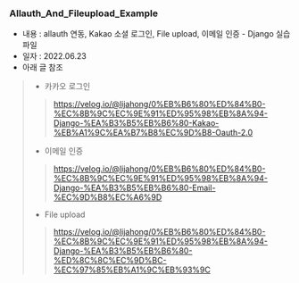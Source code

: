 ### Allauth_And_Fileupload_Example
- 내용 : allauth 연동, Kakao 소셜 로그인, File upload, 이메일 인증 - Django 실습 파일
- 일자 : 2022.06.23
- 아래 글 참조
> - 카카오 로그인 
> > https://velog.io/@lijahong/0%EB%B6%80%ED%84%B0-%EC%8B%9C%EC%9E%91%ED%95%98%EB%8A%94-Django-%EA%B3%B5%EB%B6%80-Kakao-%EB%A1%9C%EA%B7%B8%EC%9D%B8-Oauth-2.0
> - 이메일 인증
> > https://velog.io/@lijahong/0%EB%B6%80%ED%84%B0-%EC%8B%9C%EC%9E%91%ED%95%98%EB%8A%94-Django-%EA%B3%B5%EB%B6%80-Email-%EC%9D%B8%EC%A6%9D
> - File upload
> > https://velog.io/@lijahong/0%EB%B6%80%ED%84%B0-%EC%8B%9C%EC%9E%91%ED%95%98%EB%8A%94-Django-%EA%B3%B5%EB%B6%80-%ED%8C%8C%EC%9D%BC-%EC%97%85%EB%A1%9C%EB%93%9C
